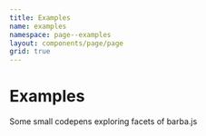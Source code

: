 ```yaml
---
title: Examples
name: examples
namespace: page--examples
layout: components/page/page
grid: true
---
```


# Examples

Some small codepens exploring facets of barba.js
